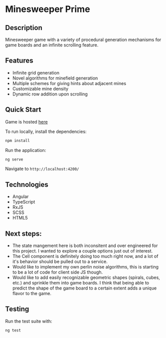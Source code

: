 # Minesweeper Prime

## Description

Minesweeper game with a variety of procedural generation mechanisms for game boards and an infinite scrolling feature. 

## Features

- Infinite grid generation
- Novel algorithms for minefield generation
- Multiple schemes for giving hints about adjacent mines
- Customizable mine density
- Dynamic row addition upon scrolling

## Quick Start

Game is hosted [here](https://burseylj.github.io/)


To run locally, install the dependencies:

```bash
npm install
```

Run the application:

```bash
ng serve
```

Navigate to `http://localhost:4200/`

## Technologies

- Angular
- TypeScript
- RxJS
- SCSS
- HTML5

## Next steps:
- The state mangement here is both inconsitent and over engineered for this project. I wanted to explore a couple options just out of interest.
-  The Cell component is definitely doing too much right now, and a lot of it's behavior should be pulled out to a service.
-  Would like to implement my own perlin noise algorithms, this is starting to be a lot of code for client side JS though.
-  Would like to add easily recognizable geometric shapes (spirals, cubes, etc.) and sprinkle them into game boards. I think that being able to predict the shape of the game board to a certain extent adds a unique flavor to the game.

## Testing

Run the test suite with:

```bash
ng test
```
